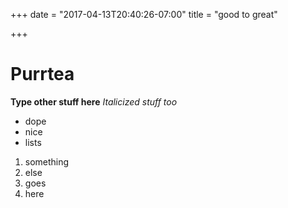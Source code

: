 +++
date = "2017-04-13T20:40:26-07:00"
title = "good to great"

+++

# Purrtea
**Type other stuff here**
*Italicized stuff too*

* dope
* nice
* lists

1. something
2. else
3. goes
4. here
